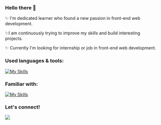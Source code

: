 ### Hello there 👋
✨ I'm dedicated learner who found a new passion in front-end web development. 

✨I am continuously trying to improve my skills and build interesting projects. 

✨ Currently I'm looking for internship or job in front-end web development.



### Used languages & tools: 
[![My Skills](https://skills.thijs.gg/icons?i=ts,js,react,html,css,scss,styledcomponents,vite,github,postman,tailwind,vscode&perline=6)](https://skillicons.dev)


### Familiar with:
[![My Skills](https://skillicons.dev/icons?i=nodejs,mongodb,jest,nextjs,redux,materialui,bootstrap)](https://skillicons.dev)

### Let's connect!

[![](https://www.vectorlogo.zone/logos/linkedin/linkedin-icon.svg)](https://www.linkedin.com/in/inga-siud/)





<!-- [![Top Langs](https://github-readme-stats.vercel.app/api/top-langs/?username=ingaSiu&layout=compact)](https://github.com/anuraghazra/github-readme-stats) -->
<!--
**ingaSiu/ingaSiu** is a ✨ _special_ ✨ repository because its `README.md` (this file) appears on your GitHub profile.

Here are some ideas to get you started:

- 🔭 I’m currently working on ...
- 🌱 I’m currently learning ...
- 👯 I’m looking to collaborate on ...
- 🤔 I’m looking for help with ...
- 💬 Ask me about ...
- 📫 How to reach me: ...
- 😄 Pronouns: ...
- ⚡ Fun fact: ...
-->

